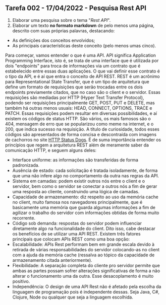 ## Tarefa 002 - 17/04/2022 - Pesquisa Rest API

1. Elaborar uma pesquisa sobre o tema "_Rest API_".
2. Elaborar um texto **no formato markdown** de pelo menos uma página, descrito com suas próprias palavras, destacando:
* As definições dos conceitos envolvidos;
* As principais características deste conceito (pelo menos umas cinco).

Para começar, vamos entender o que é uma API. API significa Application Programming Interface, isto é, se trata de uma interface que é utilizada por dois "endpoints" para troca de informações via um contrato que é estabelecido entre essas duas aplicações. O que vai definir esse contrato é o tipo da API, e é aí que entra o conceito de API REST.
REST é um acrônimo para Representational State Transfer, que é um tipo de arquitetura que define um formato de requisições que serão trocadas entre os dois endpoints previamente citados, que no caso são o client e o servidor. Essas requisições são mediadas por HTTP (Hyper Text Transfer Protocol), podendo ser requisições principalmente GET, POST, PUT e DELETE, mas também há outras menos usuais: HEAD, CONNECT, OPTIONS, TRACE e PATCH. Essas requisições podem resultar em diversas possibilidades, e aí existem os códigos de status HTTP. São vários, os mais famosos são o 404, mensagem de erro que se popularizou como meme na internet, e o 200, que indica sucesso na requisição. A título de curiosidade, todos esses códigos são apresentados de forma concisa e descontraída com imagens de cachorros no site [HTTP Status Dogs](https://httpstatusdogs.com/).
É de suma importância entender os princípios que regem a arquitetura REST além de meramente saber da comunicação HTTP, e seguem alguns deles:
- Interface uniforme: as informações são transferidas de forma padronizada.
- Ausência de estado: cada solicitação é tratada isoladamente, de forma que uma não infere algo no comportamento da outra nas regras da API.
- Sistema em camadas: podem existir outros nós entre o client e o servidor, bem como o servidor se conectar a outros nós a fim de gerar uma resposta ao cliente, construindo uma lógica de camadas.
- Capacidade de armazenamento: diz respeito ao uso da memória cache no client, muito famosa nos navegadores principalmente, que é basicamente uma memória que guarda algumas informações a fim de agilizar o trabalho do servidor com informações obtidas de forma muito recorrente.
- Código sob demanda: respostas do servidor podem influenciar diretamente algo na funcionalidade do client.
Dito isso, cabe destacar os benefícios de se utilizar uma API REST. Existem três fatores principais que colocam APIs REST como uma boa opção:
- Escalabilidade: APIs Rest performam bem em grande escala devido à retirada de várias responsabilidades do servidor colocando-as no client com a ajuda da memória cache (ressalva ao tópico da capacidade de armazenamento citada anteriormente).
- Flexibilidade: A separação completa do cliente pro servidor permite que ambas as partes possam sofrer alterações significativas de forma a não alterar o funcionamento uma da outra. Esse desacoplamento é muito positivo.
- Independência: O design de uma API Rest não é afetado pela escolha da linguagem de programação pois é independente dessas. Seja Java, C#, Clojure, Node ou qualquer que seja a linguagem escolhida.